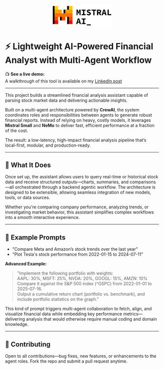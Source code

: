 <p align="center">
  <img src="logo-mistral.png" alt="Mistral Logo" width="200"/>
</p>

# ⚡️ Lightweight AI-Powered Financial Analyst with Multi-Agent Workflow

📺 **See a live demo:**  
A walkthrough of this tool is available on my [LinkedIn post](https://www.linkedin.com/feed/update/urn:li:activity:7351572546833588224/)

---

This project builds a streamlined financial analysis assistant capable of parsing stock market data and delivering actionable insights.

Built on a multi-agent architecture powered by **CrewAI**, the system coordinates roles and responsibilities between agents to generate robust financial reports. Instead of relying on heavy, costly models, it leverages **Mistral Small** and **NeMo** to deliver fast, efficient performance at a fraction of the cost.

The result: a low-latency, high-impact financial analysis pipeline that’s local-first, modular, and production-ready.

---

## 🧠 What It Does

Once set up, the assistant allows users to query real-time or historical stock data and receive structured outputs—charts, summaries, and comparisons—all orchestrated through a backend agentic workflow. The architecture is designed to be extensible, allowing seamless integration of new models, tools, or data sources.

Whether you're comparing company performance, analyzing trends, or investigating market behavior, this assistant simplifies complex workflows into a smooth interactive experience.

---

## 💬 Example Prompts

- "Compare Meta and Amazon’s stock trends over the last year"
- "Plot Tesla's stock performance from 2022-01-15 to 2024-07-11"

**Advanced Example:**

> "Implement the following portfolio with weights:  
> AAPL: 30%, MSFT: 25%, NVDA: 20%, GOOGL: 15%, AMZN: 10%  
> Compare it against the S&P 500 index (^GSPC) from 2022-01-01 to 2025-07-16.  
> Output a cumulative return chart (portfolio vs. benchmark), and include portfolio statistics on the graph."

This kind of prompt triggers multi-agent collaboration to fetch, align, and visualize financial data while embedding key performance metrics—delivering analysis that would otherwise require manual coding and domain knowledge.

---

## 🤝 Contributing

Open to all contributions—bug fixes, new features, or enhancements to the agent roles. Fork the repo and submit a pull request anytime.
